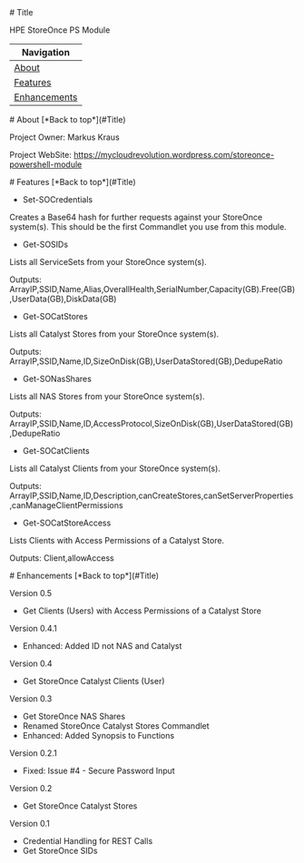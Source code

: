 <a name="Title">
# Title

HPE StoreOnce PS Module

|Navigation|
|-----------------|
|[About](#About)|
|[Features](#Features)|
|[Enhancements](#Enhancements)|


<a name="About">
# About
[*Back to top*](#Title)

Project Owner: Markus Kraus

Project WebSite: https://mycloudrevolution.wordpress.com/storeonce-powershell-module

<a name="Features">
# Features
[*Back to top*](#Title)

* Set-SOCredentials

Creates a Base64 hash for further requests against your StoreOnce system(s).
This should be the first Commandlet you use from this module.

* Get-SOSIDs

Lists all ServiceSets from your StoreOnce system(s).

Outputs: ArrayIP,SSID,Name,Alias,OverallHealth,SerialNumber,Capacity(GB).Free(GB),UserData(GB),DiskData(GB)

* Get-SOCatStores

Lists all Catalyst Stores from your StoreOnce system(s).

Outputs: ArrayIP,SSID,Name,ID,SizeOnDisk(GB),UserDataStored(GB),DedupeRatio

* Get-SONasShares

Lists all NAS Stores from your StoreOnce system(s).

Outputs: ArrayIP,SSID,Name,ID,AccessProtocol,SizeOnDisk(GB),UserDataStored(GB),DedupeRatio

* Get-SOCatClients

Lists all Catalyst Clients from your StoreOnce system(s).

Outputs: ArrayIP,SSID,Name,ID,Description,canCreateStores,canSetServerProperties,canManageClientPermissions

* Get-SOCatStoreAccess

Lists Clients with Access Permissions of a Catalyst Store.

Outputs: Client,allowAccess

<a name="Enhancements">
# Enhancements
[*Back to top*](#Title)

Version 0.5
+ Get Clients (Users) with Access Permissions of a Catalyst Store

Version 0.4.1
+ Enhanced: Added ID not NAS and Catalyst

Version 0.4
+ Get StoreOnce Catalyst Clients (User)

Version 0.3
+ Get StoreOnce NAS Shares
+ Renamed StoreOnce Catalyst Stores Commandlet
+ Enhanced: Added Synopsis to Functions

Version 0.2.1
+ Fixed: Issue #4 - Secure Password Input

Version 0.2
+ Get StoreOnce Catalyst Stores

Version 0.1
+ Credential Handling for REST Calls
+ Get StoreOnce SIDs

